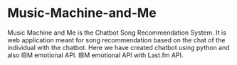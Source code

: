 # Music-Machine-and-Me
Music Machine and Me is the Chatbot Song Recommendation System. It is web application meant for song recommendation based on the chat of the individual with the chatbot.  Here we have created chatbot using python and also IBM emotional API. IBM emotional API with Last.fm API.
